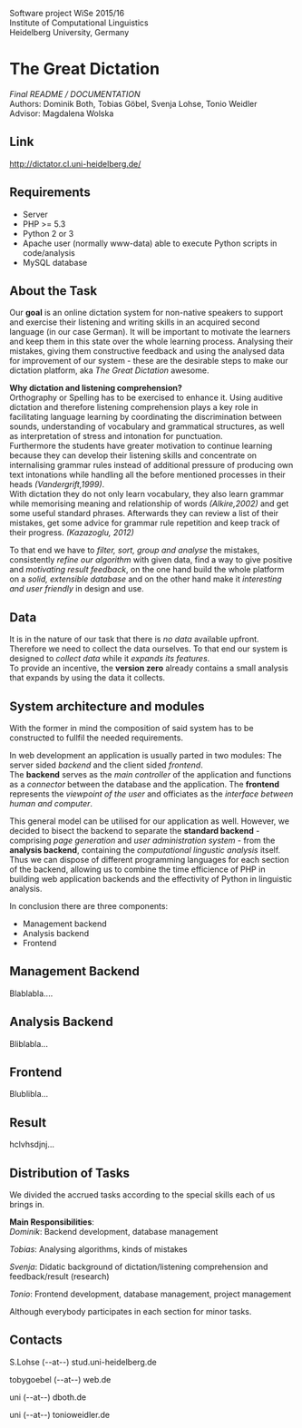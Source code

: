 Software project WiSe 2015/16  
Institute of Computational Linguistics  
Heidelberg University, Germany  

The Great Dictation
===================

*Final README / DOCUMENTATION*  
Authors: Dominik Both, Tobias Göbel, Svenja Lohse, Tonio Weidler  
Advisor: Magdalena Wolska  

Link
----
http://dictator.cl.uni-heidelberg.de/  

Requirements
----
- Server
- PHP >= 5.3
- Python 2 or 3
- Apache user (normally www-data) able to execute Python scripts in code/analysis
- MySQL database


About the Task
------
Our **goal** is an online dictation system for non-native speakers to support and exercise their listening and writing skills in an acquired second language (in our case German).
It will be important to motivate the learners and keep them in this state over the whole learning process.
Analysing their mistakes, giving them constructive feedback and using the analysed data for improvement of our system - these are the desirable steps to make our dictation platform, aka *The Great Dictation* awesome.

**Why dictation and listening comprehension?**  
Orthography or Spelling has to be exercised to enhance it.
Using auditive dictation and therefore listening comprehension plays a key role in facilitating language learning by coordinating the discrimination between sounds, understanding of vocabulary and grammatical structures, as well as interpretation of stress and intonation for punctuation.  
Furthermore the students have greater motivation to continue learning because they can develop their listening skills and concentrate on internalising grammar rules instead of additional pressure of producing own text intonations while handling all the before mentioned processes in their heads *(Vandergrift,1999)*.  
With dictation they do not only learn vocabulary, they also learn grammar while memorising meaning and relationship of words *(Alkire,2002)* and get some useful standard phrases. Afterwards they can review a list of their mistakes, get some advice for grammar rule repetition and keep track of their progress. *(Kazazoglu, 2012)*

To that end we have to *filter, sort, group and analyse* the mistakes, consistently *refine our algorithm* with given data, find a way to give positive and *motivating result feedback*, on the one hand build the whole platform on a *solid, extensible database* and on the other hand make it *interesting and user friendly* in design and use.  

Data
----
It is in the nature of our task that there is *no data* available upfront. Therefore we need to collect the data ourselves. To that end our system is designed to *collect data* while it *expands its features*.  
To provide an incentive, the **version zero** already contains a small analysis that expands by using the data it collects.  

System architecture and modules
----
With the former in mind the composition of said system has to be constructed to fullfil the needed requirements. 

In web development an application is usually parted in two modules: The server sided *backend* and the client sided *frontend*.  
The **backend** serves as the *main controller* of the application and functions as a *connector* between the database and the application. The **frontend** represents the *viewpoint of the user* and officiates as the *interface between human and computer*. 

This general model can be utilised for our application as well. However, we decided to bisect the backend to separate the **standard backend** - comprising *page generation* and *user administration system* - from the **analysis backend**, containing the *computational lingustic analysis* itself. Thus we can dispose of different programming languages for each section of the backend, allowing us to combine the time efficience of PHP in building web application backends and the effectivity of Python in linguistic analysis.

In conclusion there are three components:  
* Management backend
* Analysis backend
* Frontend

Management Backend
---
Blablabla....   
  
Analysis Backend
---
Bliblabla...   
  
Frontend
---
Blublibla...  
  
Result
----
hclvhsdjnj...   
  
Distribution of Tasks
----
We divided the accrued tasks according to the special skills each of us brings in.

**Main Responsibilities**:  
*Dominik*: Backend development, database management

*Tobias*: Analysing algorithms, kinds of mistakes  

*Svenja*: Didatic background of dictation/listening comprehension and feedback/result (research)  

*Tonio*: Frontend development, database management, project management

Although everybody participates in each section for minor tasks.

Contacts
----

S.Lohse (--at--) stud.uni-heidelberg.de

tobygoebel (--at--) web.de

uni (--at--) dboth.de

uni (--at--) tonioweidler.de

